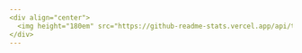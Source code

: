 ```yaml
---
<div align="center">
  <img height="180em" src="https://github-readme-stats.vercel.app/api/top-langs/?username=c4mpos-dev&layout=donut&langs_count=5&theme=dark"/>
</div>
---
```

